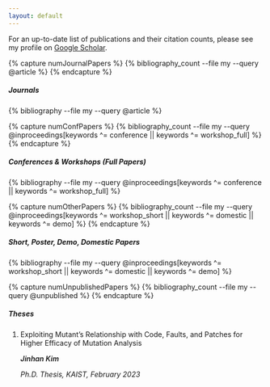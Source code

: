 ```yaml
---
layout: default
---
```


For an up-to-date list of publications and their citation counts, please see my profile on [Google Scholar](https://scholar.google.com/citations?user=XL_ZwBAAAAAJ).

{% capture numJournalPapers %}
{% bibliography_count --file my --query @article %}
{% endcapture %}
<h5 class="bibliography" style="counter-reset:bibitem {{numJournalPapers|plus:1}}">Journals</h5>
{% bibliography --file my --query @article %}

{% capture numConfPapers %}
{% bibliography_count --file my --query @inproceedings[keywords ^= conference || keywords ^= workshop_full] %}
{% endcapture %}
<h5 class="bibliography" style="counter-reset:bibitem {{numConfPapers|plus:1}}">Conferences & Workshops (Full Papers)</h5>
{% bibliography --file my --query @inproceedings[keywords ^= conference || keywords ^= workshop_full] %}


{% capture numOtherPapers %}
{% bibliography_count --file my --query @inproceedings[keywords ^= workshop_short || keywords ^= domestic || keywords ^= demo] %}
{% endcapture %}
<h5 class="bibliography" style="counter-reset:bibitem {{numOtherPapers|plus:1}}">Short, Poster, Demo, Domestic Papers</h5>
{% bibliography --file my --query @inproceedings[keywords ^= workshop_short || keywords ^= domestic || keywords ^= demo] %}

{% capture numUnpublishedPapers %}
{% bibliography_count --file my --query @unpublished %}
{% endcapture %}

<h5 class="bibliography" style="counter-reset:bibitem 2">Theses</h5>
<ol class="bibliography">
    <li>
        <div class="bib-entry">
            <p class="title">Exploiting Mutant’s Relationship with Code, Faults, and Patches for Higher Efficacy of Mutation Analysis</p>
            <p class="body"><em style="font-weight: 600;">Jinhan Kim</em></p>
            <p class="body">
                <em>
                    Ph.D. Thesis, KAIST, February 2023
                    <!-- <a class="ref-button" href="" target="_blank">PDF</a> -->
                </em>
            </p>
        </div>
    </li>
</ol>

<!-- <h5 class="bibliography" style="counter-reset:bibitem {{numUnpublishedPapers|plus:1}}">In Submission</h5> -->
<!-- {% bibliography --file my --query @unpublished %} -->